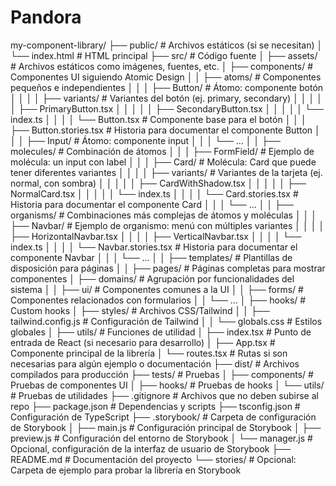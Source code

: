 # Pandora

my-component-library/
├── public/                     # Archivos estáticos (si se necesitan)
│   └── index.html              # HTML principal
├── src/                        # Código fuente
│   ├── assets/                 # Archivos estáticos como imágenes, fuentes, etc.
│   ├── components/             # Componentes UI siguiendo Atomic Design
│   │   ├── atoms/              # Componentes pequeños e independientes
│   │   │   ├── Button/         # Átomo: componente botón
│   │   │   │   ├── variants/   # Variantes del botón (ej. primary, secondary)
│   │   │   │   │   ├── PrimaryButton.tsx
│   │   │   │   │   ├── SecondaryButton.tsx
│   │   │   │   │   └── index.ts
│   │   │   │   └── Button.tsx  # Componente base para el botón
│   │   │   ├── Button.stories.tsx  # Historia para documentar el componente Button
│   │   │   ├── Input/          # Átomo: componente input
│   │   │   └── ...
│   │   ├── molecules/          # Combinación de átomos
│   │   │   ├── FormField/      # Ejemplo de molécula: un input con label
│   │   │   ├── Card/           # Molécula: Card que puede tener diferentes variantes
│   │   │   │   ├── variants/   # Variantes de la tarjeta (ej. normal, con sombra)
│   │   │   │   │   ├── CardWithShadow.tsx
│   │   │   │   │   ├── NormalCard.tsx
│   │   │   │   │   └── index.ts
│   │   │   │   └── Card.stories.tsx  # Historia para documentar el componente Card
│   │   │   └── ...
│   │   ├── organisms/          # Combinaciones más complejas de átomos y moléculas
│   │   │   ├── Navbar/         # Ejemplo de organismo: menú con múltiples variantes
│   │   │   │   ├── HorizontalNavbar.tsx
│   │   │   │   ├── VerticalNavbar.tsx
│   │   │   │   └── index.ts
│   │   │   │   └── Navbar.stories.tsx  # Historia para documentar el componente Navbar
│   │   │   └── ...
│   │   ├── templates/          # Plantillas de disposición para páginas
│   │   ├── pages/              # Páginas completas para mostrar componentes
│   ├── domains/                # Agrupación por funcionalidades del sistema
│   │   ├── ui/                 # Componentes comunes a la UI
│   │   ├── forms/              # Componentes relacionados con formularios
│   │   └── ...
│   ├── hooks/                  # Custom hooks
│   ├── styles/                 # Archivos CSS/Tailwind
│   │   ├── tailwind.config.js  # Configuración de Tailwind
│   │   └── globals.css         # Estilos globales
│   ├── utils/                  # Funciones de utilidad
│   ├── index.tsx               # Punto de entrada de React (si necesario para desarrollo)
│   ├── App.tsx                 # Componente principal de la librería
│   └── routes.tsx              # Rutas si son necesarias para algún ejemplo o documentación
├── dist/                       # Archivos compilados para producción
├── tests/                      # Pruebas
│   ├── components/             # Pruebas de componentes UI
│   ├── hooks/                  # Pruebas de hooks
│   └── utils/                  # Pruebas de utilidades
├── .gitignore                  # Archivos que no deben subirse al repo
├── package.json                # Dependencias y scripts
├── tsconfig.json               # Configuración de TypeScript
├── .storybook/                 # Carpeta de configuración de Storybook
│   ├── main.js                 # Configuración principal de Storybook
│   ├── preview.js              # Configuración del entorno de Storybook
│   └── manager.js              # Opcional, configuración de la interfaz de usuario de Storybook
├── README.md                   # Documentación del proyecto
└── stories/                    # Opcional: Carpeta de ejemplo para probar la librería en Storybook
